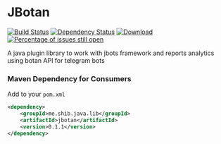 # JBotan
[![Build Status](https://travis-ci.org/shibme/jbotan.svg)](https://travis-ci.org/shibme/jbotan)
[![Dependency Status](https://www.versioneye.com/user/projects/56c7566518b2710403dfcf57/badge.svg?style=flat)](https://www.versioneye.com/user/projects/56c7566518b2710403dfcf57)
[![Download](https://api.bintray.com/packages/shibme/maven/jbotan/images/download.svg)](https://bintray.com/shibme/maven/jbotan/_latestVersion)
[![Percentage of issues still open](http://isitmaintained.com/badge/open/shibme/jbotan.svg)](http://isitmaintained.com/project/shibme/jbotan "Percentage of issues still open")

A java plugin library to work with jbots framework and reports analytics using botan API for telegram bots

### Maven Dependency for Consumers
Add to your `pom.xml`
```xml
<dependency>
	<groupId>me.shib.java.lib</groupId>
	<artifactId>jbotan</artifactId>
	<version>0.1.1</version>
</dependency>
```